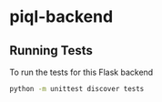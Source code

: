 # piql-backend

## Running Tests

To run the tests for this Flask backend
   ```bash
   python -m unittest discover tests
